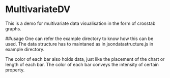 # MultivariateDV
This is a demo for multivariate data visualisation in the form of crosstab graphs.

##usage
One can refer the example directory to know how this can be used.
The data structure has to maintaned as in jsondatastructure.js in example directory.

The color of each bar also holds data, just like the placement of the chart or length of each bar.
The color of each bar conveys the intensity of certain property.